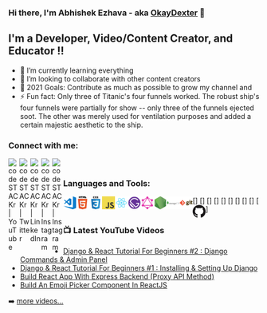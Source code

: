 ### Hi there, I'm Abhishek Ezhava - aka [OkayDexter][youtube] 👋

## I'm a Developer, Video/Content Creator, and Educator !!

- 🔭 I’m currently learning everything 
- 👯 I’m looking to collaborate with other content creators
- 🥅 2021 Goals: Contribute as much as possible to grow my channel and 
- ⚡ Fun fact: Only three of Titanic's four funnels worked. The robust ship's four funnels were partially for show -- only three of the funnels ejected soot. The other was merely used for ventilation purposes and added a certain majestic aesthetic to the ship.

### Connect with me:

[<img align="left" alt="codeSTACKr | YouTube" width="22px" src="https://cdn.jsdelivr.net/npm/simple-icons@v3/icons/youtube.svg" />][youtube]
[<img align="left" alt="codeSTACKr | Twitter" width="22px" src="https://cdn.jsdelivr.net/npm/simple-icons@v3/icons/twitter.svg" />][twitter]
[<img align="left" alt="codeSTACKr | LinkedIn" width="22px" src="https://cdn.jsdelivr.net/npm/simple-icons@v3/icons/linkedin.svg" />][linkedin]
[<img align="left" alt="codeSTACKr | Instagram" width="22px" src="https://cdn.jsdelivr.net/npm/simple-icons@v3/icons/instagram.svg" />][instagram]
[<img align="left" alt="codeSTACKr | Instagram" width="22px" src="https://cdn.jsdelivr.net/npm/simple-icons@v3/icons/reddit.svg" />][reddit]

<br />

### Languages and Tools:

[<img align="left" alt="Visual Studio Code" width="26px" src="https://raw.githubusercontent.com/github/explore/80688e429a7d4ef2fca1e82350fe8e3517d3494d/topics/visual-studio-code/visual-studio-code.png" />]
[<img align="left" alt="HTML5" width="26px" src="https://raw.githubusercontent.com/github/explore/80688e429a7d4ef2fca1e82350fe8e3517d3494d/topics/html/html.png" />]
[<img align="left" alt="CSS3" width="26px" src="https://raw.githubusercontent.com/github/explore/80688e429a7d4ef2fca1e82350fe8e3517d3494d/topics/css/css.png" />]
[<img align="left" alt="JavaScript" width="26px" src="https://raw.githubusercontent.com/github/explore/80688e429a7d4ef2fca1e82350fe8e3517d3494d/topics/javascript/javascript.png" />]
[<img align="left" alt="React" width="26px" src="https://raw.githubusercontent.com/github/explore/80688e429a7d4ef2fca1e82350fe8e3517d3494d/topics/react/react.png" />][reactplaylist]
[<img align="left" alt="Gatsby" width="26px" src="https://raw.githubusercontent.com/github/explore/e94815998e4e0713912fed477a1f346ec04c3da2/topics/gatsby/gatsby.png" />]
[<img align="left" alt="GraphQL" width="26px" src="https://raw.githubusercontent.com/github/explore/80688e429a7d4ef2fca1e82350fe8e3517d3494d/topics/graphql/graphql.png" />]
[<img align="left" alt="Node.js" width="26px" src="https://raw.githubusercontent.com/github/explore/80688e429a7d4ef2fca1e82350fe8e3517d3494d/topics/nodejs/nodejs.png" />]
[<img align="left" alt="MongoDB" width="26px" src="https://raw.githubusercontent.com/github/explore/80688e429a7d4ef2fca1e82350fe8e3517d3494d/topics/mongodb/mongodb.png" />]
[<img align="left" alt="Git" width="26px" src="https://raw.githubusercontent.com/github/explore/80688e429a7d4ef2fca1e82350fe8e3517d3494d/topics/git/git.png" />]
[<img align="left" alt="GitHub" width="26px" src="https://raw.githubusercontent.com/github/explore/78df643247d429f6cc873026c0622819ad797942/topics/github/github.png" />]


### 📺 Latest YouTube Videos

<!-- YOUTUBE:START -->
- [Django & React Tutorial For Beginners #2 : Django Commands & Admin Panel](https://youtu.be/4qrN4yRQ_LU)
- [Django & React Tutorial For Beginners #1 : Installing & Setting Up Django](https://youtu.be/6ddkEW0XqS8)
- [Build React App With Express Backend (Proxy API Method)](https://youtu.be/UABrCCp85fo)
- [Build An Emoji Picker Component In ReactJS](https://youtu.be/7U-5bAcXW1U)
<!-- YOUTUBE:END -->

➡️ [more videos...](https://youtube.com/okaydexter)


[twitter]: https://twitter.com/techstud101
[youtube]: https://youtube.com/okaydexter
[instagram]: https://instagram.com/okaydexter
[linkedin]: https://linkedin.com/in/abhishek-ezhava
[reddit]:https://www.reddit.com/user/okaydexter
[reactplaylist]: https://www.youtube.com/watch?v=kjg0ZUDjRmQ&list=PL6yy_CdpgQmWEx71ep0qF3IqlPA0Qv1S4
